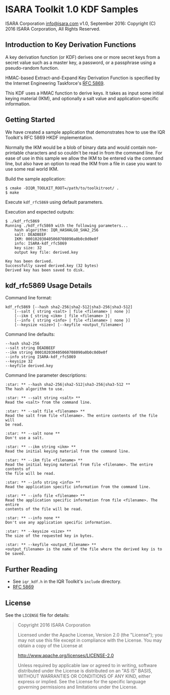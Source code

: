 # ISARA Toolkit 1.0 KDF Samples
ISARA Corporation <info@isara.com>
v1.0, September 2016: Copyright (C) 2016 ISARA Corporation, All Rights Reserved.

## Introduction to Key Derivation Functions

A key derivation function (or KDF) derives one or more secret keys from a
secret value such as a master key, a password, or a passphrase using a
pseudo-random function.

HMAC-based Extract-and-Expand Key Derivation Function is specified by the
Internet Engineering Taskforce's
[RFC 5869](https://tools.ietf.org/html/rfc5869).

This KDF uses a HMAC function to derive keys. It takes as input some initial
keying material (IKM), and optionally a salt value and application-specific
information.

## Getting Started

We have created a sample application that demonstrates how to use the IQR
Toolkit's RFC 5869 HKDF implementation.

Normally the IKM would be a blob of binary data and would contain non-printable
characters and so couldn't be read in from the command line. For ease of use
in this sample we allow the IKM to be entered via the command line, but also
have an option to read the IKM from a file in case you want to use some real
world IKM.

Build the sample application:

```
$ cmake -DIQR_TOOLKIT_ROOT=/path/to/toolkitroot/ .
$ make
```

Execute `kdf_rfc5869` using default parameters.

Execution and expected outputs:

```
$ ./kdf_rfc5869
Running ./kdf_rfc5869 with the following parameters...
    hash algorithm: IQR_HASHALGO_SHA2_256
    salt: DEADBEEF
    IKM: 000102030405060708090a0b0c0d0e0f
    info: ISARA-kdf_rfc5869
    key size: 32
    output key file: derived.key

Key has been derived.
Successfully saved derived.key (32 bytes)
Derived key has been saved to disk.
```

## kdf_rfc5869 Usage Details

Command line format:

```
kdf_rfc5869 [--hash sha2-256|sha2-512|sha3-256|sha3-512]
    [--salt { string <salt> | file <filename> | none }]
    [--ikm { string <ikm> | file <filename> }]
    [--info { string <info> | file <filename> | none }]
    [--keysize <size>] [--keyfile <output_filename>]
```

Command line defaults:

```
--hash sha2-256
--salt string DEADBEEF
--ikm string 000102030405060708090a0b0c0d0e0f
--info string ISARA-kdf_rfc5869
--keysize 32
--keyfile derived.key
```

Command line parameter descriptions:

```
:star: ** --hash sha2-256|sha2-512|sha3-256|sha3-512 **
The hash algorithm to use.

:star: ** --salt string <salt> **
Read the <salt> from the command line.

:star: ** --salt file <filename> **
Read the salt from file <filename>. The entire contents of the file will
be read.

:star: ** --salt none **
Don't use a salt.

:star: ** --ikm string <ikm> **
Read the initial keying material from the command line.

:star: ** --ikm file <filename> **
Read the initial keying material from file <filename>. The entire contents of
the file will be read.

:star: ** --info string <info> **
Read the application specific information from the command line.

:star: ** --info file <filename> **
Read the application specific information from file <filename>. The entire
contents of the file will be read.

:star: ** --info none **
Don't use any application specific information.

:star: ** --keysize <size> **
The size of the requested key in bytes.

:star: ** --keyfile <output_filename> **
<output_filename> is the name of the file where the derived key is to be saved.
```

## Further Reading

* See `iqr_kdf.h` in the IQR Toolkit's `include` directory.
* [RFC 5869](https://tools.ietf.org/html/rfc5869)

## License

See the `LICENSE` file for details:

> Copyright 2016 ISARA Corporation
> 
> Licensed under the Apache License, Version 2.0 (the "License");
> you may not use this file except in compliance with the License.
> You may obtain a copy of the License at
> 
> http://www.apache.org/licenses/LICENSE-2.0
> 
> Unless required by applicable law or agreed to in writing, software
> distributed under the License is distributed on an "AS IS" BASIS,
> WITHOUT WARRANTIES OR CONDITIONS OF ANY KIND, either express or implied.
> See the License for the specific language governing permissions and
> limitations under the License.
